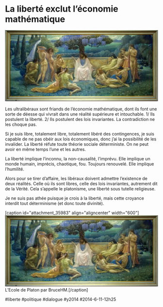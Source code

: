 # La liberté exclut l’économie mathématique

![](_i/platon.webp)

Les ultralibéraux sont friands de l’économie mathématique, dont ils font une sorte de déesse qui vivrait dans une réalité supérieure et intouchable. 1/ Ils postulent la liberté. 2/ Ils postulent des lois invariantes. La contradiction ne les choque pas.

Si je suis libre, totalement libre, totalement libéré des contingences, je suis capable de ne pas obéir aux lois économiques, donc j’ai la possibilité de les invalider. La liberté réfute toute théorie sociale déterministe. On ne peut avoir en même temps l’une et les autres.

La liberté implique l’inconnu, la non-causalité, l’imprévu. Elle implique un monde humain, imprécis, chaotique, fou. Toujours renouvelé. Elle implique l’humilité.

Alors pour se tirer d’affaire, les libéraux doivent admettre l’existence de deux réalités. Celle où ils sont libres, celle des lois invariantes, autrement dit de la Vérité. Cela s’appelle le platonisme, une liberté sous tutelle religieuse.

Je ne suis pas athée puisque je crois à la liberté, mais cette croyance interdit tout déterminisme (et donc toute divinité).

[caption id="attachment\_35983" align="aligncenter" width="600"][![L’Ecole de Platon par BruceHM.](_i/platon.webp)](https://www.flickr.com/photos/vdcnyc/9321064661/) L’Ecole de Platon par BruceHM.[/caption]

#liberte #politique #dialogue #y2014 #2014-6-11-12h25
